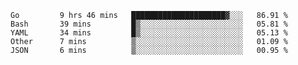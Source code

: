 <!--START_SECTION:waka-->

```text
Go         9 hrs 46 mins   █████████████████████▓░░░   86.91 %
Bash       39 mins         █▒░░░░░░░░░░░░░░░░░░░░░░░   05.81 %
YAML       34 mins         █▒░░░░░░░░░░░░░░░░░░░░░░░   05.13 %
Other      7 mins          ▒░░░░░░░░░░░░░░░░░░░░░░░░   01.09 %
JSON       6 mins          ▒░░░░░░░░░░░░░░░░░░░░░░░░   00.95 %
```

<!--END_SECTION:waka-->
